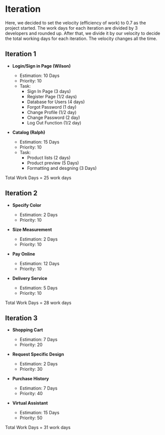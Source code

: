 # Iteration
Here, we decided to set the velocity (efficiency of work) to 0.7 as the project started. 
The work days for each iteration are divided by 3 developers and rounded up. 
After that, we divide it by our velocity to decide the total working days for each iteration. The velocity changes all the time.
</br>

## Iteration 1
- **Login/Sign in Page (Wilson)**
  - Estimation: 10 Days
  - Priority: 10
  - Task:
      - Sign In Page (3 days)
      - Register Page (1/2 days)
      - Database for Users (4 days)
      - Forgot Password (1 day)
      - Change Profile (1/2 day)
      - Change Password (2 day)
      - Log Out Function (1/2 day)

- **Catalog (Ralph)**
  - Estimation: 15 Days
  - Priority: 10
  - Task:
      - Product lists (2 days)
      - Product preview (5 Days)
      - Formatting and desgning (3 Days)

Total Work Days = 25 work days </br>

## Iteration 2
- **Specify Color**
  - Estimation: 2 Days
  - Priority: 10

- **Size Measurement**
  - Estimation: 2 Days
  - Priority: 10

- **Pay Online**
  - Estimation: 12 Days
  - Priority: 10

- **Delivery Service**
  - Estimation: 5 Days
  - Priority: 10

Total Work Days = 28 work days </br>

## Iteration 3
- **Shopping Cart**
  - Estimation: 7 Days
  - Priority: 20

- **Request Specific Design**
  - Estimation: 2 Days
  - Priority: 30

- **Purchase History**
  - Estimation: 7 Days
  - Priority: 40

- **Virtual Assistant**
  - Estimation: 15 Days
  - Priority: 50

Total Work Days = 31 work days </br>
